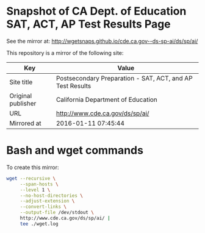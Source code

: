 # Snapshot of CA Dept. of Education SAT, ACT, AP Test Results Page

See the mirror at: http://wgetsnaps.github.io/cde.ca.gov--ds-sp-ai/ds/sp/ai/

This repository is a mirror of the following site:

|        Key         |                           Value                           |
|--------------------|-----------------------------------------------------------|
| Site title         | Postsecondary Preparation - SAT, ACT, and AP Test Results |
| Original publisher | California Department of Education                        |
| URL                | http://www.cde.ca.gov/ds/sp/ai/                           |
| Mirrored at        | 2016-01-11 07:45:44                                       |



# Bash and wget commands

To create this mirror:

~~~sh
wget --recursive \
     --span-hosts \
     --level 1 \
     --no-host-directories \
     --adjust-extension \
     --convert-links \
     --output-file /dev/stdout \
     http://www.cde.ca.gov/ds/sp/ai/ |
     tee ./wget.log
~~~
